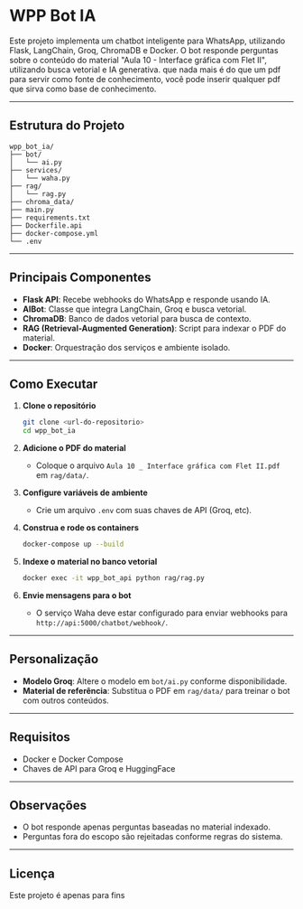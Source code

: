 # WPP Bot IA

Este projeto implementa um chatbot inteligente para WhatsApp, utilizando Flask, LangChain, Groq, ChromaDB e Docker. O bot responde perguntas sobre o conteúdo do material "Aula 10 - Interface gráfica com Flet II", utilizando busca vetorial e IA generativa. que nada mais é do que um pdf para servir como fonte de conhecimento, você pode inserir qualquer pdf que sirva como base de conhecimento.

---

## Estrutura do Projeto

```
wpp_bot_ia/
├── bot/
│   └── ai.py
├── services/
│   └── waha.py
├── rag/
│   └── rag.py
├── chroma_data/
├── main.py
├── requirements.txt
├── Dockerfile.api
├── docker-compose.yml
└── .env
```

---

## Principais Componentes

- **Flask API**: Recebe webhooks do WhatsApp e responde usando IA.
- **AIBot**: Classe que integra LangChain, Groq e busca vetorial.
- **ChromaDB**: Banco de dados vetorial para busca de contexto.
- **RAG (Retrieval-Augmented Generation)**: Script para indexar o PDF do material.
- **Docker**: Orquestração dos serviços e ambiente isolado.

---

## Como Executar

1. **Clone o repositório**
   ```sh
   git clone <url-do-repositorio>
   cd wpp_bot_ia
   ```

2. **Adicione o PDF do material**
   - Coloque o arquivo `Aula 10 _ Interface gráfica com Flet II.pdf` em `rag/data/`.

3. **Configure variáveis de ambiente**
   - Crie um arquivo `.env` com suas chaves de API (Groq, etc).

4. **Construa e rode os containers**
   ```sh
   docker-compose up --build
   ```

5. **Indexe o material no banco vetorial**
   ```sh
   docker exec -it wpp_bot_api python rag/rag.py
   ```

6. **Envie mensagens para o bot**
   - O serviço Waha deve estar configurado para enviar webhooks para `http://api:5000/chatbot/webhook/`.

---

## Personalização

- **Modelo Groq**: Altere o modelo em `bot/ai.py` conforme disponibilidade.
- **Material de referência**: Substitua o PDF em `rag/data/` para treinar o bot com outros conteúdos.

---

## Requisitos

- Docker e Docker Compose
- Chaves de API para Groq e HuggingFace

---

## Observações

- O bot responde apenas perguntas baseadas no material indexado.
- Perguntas fora do escopo são rejeitadas conforme regras do sistema.

---

## Licença

Este projeto é apenas para fins